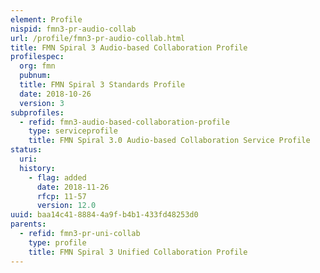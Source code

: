 ```yaml
---
element: Profile
nispid: fmn3-pr-audio-collab
url: /profile/fmn3-pr-audio-collab.html
title: FMN Spiral 3 Audio-based Collaboration Profile
profilespec:
  org: fmn
  pubnum: 
  title: FMN Spiral 3 Standards Profile
  date: 2018-10-26
  version: 3
subprofiles:
  - refid: fmn3-audio-based-collaboration-profile
    type: serviceprofile
    title: FMN Spiral 3.0 Audio-based Collaboration Service Profile
status:
  uri: 
  history: 
    - flag: added
      date: 2018-11-26
      rfcp: 11-57
      version: 12.0
uuid: baa14c41-8884-4a9f-b4b1-433fd48253d0
parents:
  - refid: fmn3-pr-uni-collab
    type: profile
    title: FMN Spiral 3 Unified Collaboration Profile
---
```

